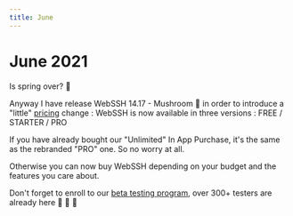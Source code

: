 ```yaml
---
title: June
---
```


# June 2021

Is spring over? :sunflower:

Anyway I have release WebSSH 14.17 - Mushroom :mushroom: in order to introduce a "little" [pricing](/documentation/pricing/) change : WebSSH is now available in three versions : FREE / STARTER / PRO

If you have already bought our "Unlimited" In App Purchase, it's the same as the rebranded "PRO" one. So no worry at all.

Otherwise you can now buy WebSSH depending on your budget and the features you care about.

Don't forget to enroll to our [beta testing program](/documentation/becoming-external-tester/), over 300+ testers are already here :two_men_holding_hands: :couple: :two_women_holding_hands: